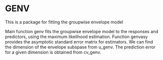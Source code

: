 # GENV
This is a package for fitting the groupwise envelope model

Main function genv fits the groupwise envelope model to the responses and predictors, using the
maximum likelihood estimation. Function genvasy provides the asymptotic standard error matrix
for estimators. We can find the dimension of the envelope subspase from u_genv. The prediction
error for a given dimension is obtained from cv_genv.
